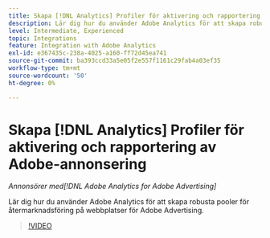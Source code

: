 ```yaml
---
title: Skapa [!DNL Analytics] Profiler för aktivering och rapportering av Adobe-annonsering
description: Lär dig hur du använder Adobe Analytics för att skapa robusta pooler för återmarknadsföring på webbplatser för Adobe Advertising.
level: Intermediate, Experienced
topic: Integrations
feature: Integration with Adobe Analytics
exl-id: e367435c-238a-4025-a160-ff72d45ea741
source-git-commit: ba393ccd33a5e05f2e557f1161c29fab4a03ef35
workflow-type: tm+mt
source-wordcount: '50'
ht-degree: 0%

---
```


# Skapa [!DNL Analytics] Profiler för aktivering och rapportering av Adobe-annonsering

*Annonsörer med[!DNL Adobe Analytics for Adobe Advertising]*

Lär dig hur du använder Adobe Analytics för att skapa robusta pooler för återmarknadsföring på webbplatser för Adobe Advertising.

>[!VIDEO](https://video.tv.adobe.com/v/33503)

